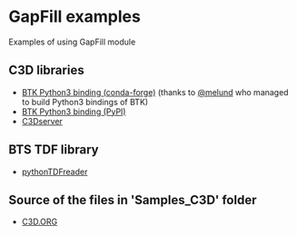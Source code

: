 # GapFill examples
Examples of using GapFill module

## C3D libraries
- [BTK Python3 binding (conda-forge)](https://anaconda.org/conda-forge/btk) (thanks to [@melund](https://github.com/Biomechanical-ToolKit/BTKCore/issues/28#issuecomment-572571063) who managed to build Python3 bindings of BTK)
- [BTK Python3 binding (PyPI)](https://pypi.org/project/pyBTK/)
- [C3Dserver](https://www.c3dserver.com/)

## BTS TDF library
- [pythonTDFreader](https://github.com/mmmatjaz/pythonTDFreader)

## Source of the files in 'Samples_C3D' folder
- [C3D.ORG](https://www.c3d.org/sampledata.html)
